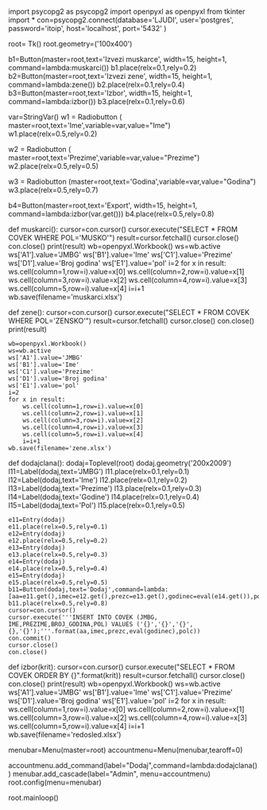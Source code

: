 import psycopg2 as psycopg2
import openpyxl as openpyxl
from tkinter import *
con=psycopg2.connect(database='LJUDI',
    user='postgres',
    password='itoip',
    host='localhost',
    port='5432'
    )

root= Tk()
root.geometry=('100x400')

b1=Button(master=root,text='Izvezi muskarce',
          width=15,
          height=1,
          command=lambda:muskarci())
b1.place(relx=0.1,rely=0.2)
b2=Button(master=root,text='Izvezi zene',
          width=15,
          height=1,
          command=lambda:zene())
b2.place(relx=0.1,rely=0.4)
b3=Button(master=root,text='Izbor',
          width=15,
          height=1,
          command=lambda:izbor())
b3.place(relx=0.1,rely=0.6)

var=StringVar()
w1 = Radiobutton ( master=root,text='Ime',variable=var,value="Ime")
w1.place(relx=0.5,rely=0.2)

w2 = Radiobutton ( master=root,text='Prezime',variable=var,value="Prezime")
w2.place(relx=0.5,rely=0.5)

w3 = Radiobutton (master=root,text='Godina',variable=var,value="Godina")
w3.place(relx=0.5,rely=0.7)

b4=Button(master=root,text='Export',
          width=15,
          height=1,
          command=lambda:izbor(var.get()))
b4.place(relx=0.5,rely=0.8)

def muskarci():
    cursor=con.cursor()
    cursor.execute("SELECT * FROM COVEK WHERE POL='MUSKO'")
    result=cursor.fetchall()
    cursor.close()
    con.close()
    print(result)
    wb=openpyxl.Workbook()
    ws=wb.active
    ws['A1'].value='JMBG'
    ws['B1'].value='Ime'
    ws['C1'].value='Prezime'
    ws['D1'].value='Broj godina'
    ws['E1'].value='pol'
    i=2
    for x in result:
        ws.cell(column=1,row=i).value=x[0]
        ws.cell(column=2,row=i).value=x[1]
        ws.cell(column=3,row=i).value=x[2]
        ws.cell(column=4,row=i).value=x[3]
        ws.cell(column=5,row=i).value=x[4]
        i=i+1
    wb.save(filename='muskarci.xlsx')



def zene():
    cursor=con.cursor()
    cursor.execute("SELECT * FROM COVEK WHERE POL='ZENSKO'")
    result=cursor.fetchall()
    cursor.close()
    con.close()
    print(result)

    wb=openpyxl.Workbook()
    ws=wb.active
    ws['A1'].value='JMBG'
    ws['B1'].value='Ime'
    ws['C1'].value='Prezime'
    ws['D1'].value='Broj godina'
    ws['E1'].value='pol'
    i=2
    for x in result:
        ws.cell(column=1,row=i).value=x[0]
        ws.cell(column=2,row=i).value=x[1]
        ws.cell(column=3,row=i).value=x[2]
        ws.cell(column=4,row=i).value=x[3]
        ws.cell(column=5,row=i).value=x[4]
        i=i+1
    wb.save(filename='zene.xlsx')

def dodajclana():
    dodaj=Toplevel(root)
    dodaj.geometry('200x2009')
    l11=Label(dodaj,text='JMBG')
    l11.place(relx=0.1,rely=0.1)
    l12=Label(dodaj,text='Ime')
    l12.place(relx=0.1,rely=0.2)
    l13=Label(dodaj,text='Prezime')
    l13.place(relx=0.1,rely=0.3)
    l14=Label(dodaj,text='Godine')
    l14.place(relx=0.1,rely=0.4)
    l15=Label(dodaj,text='Pol')
    l15.place(relx=0.1,rely=0.5)

    e11=Entry(dodaj)
    e11.place(relx=0.5,rely=0.1)
    e12=Entry(dodaj)
    e12.place(relx=0.5,rely=0.2)
    e13=Entry(dodaj)
    e13.place(relx=0.5,rely=0.3)
    e14=Entry(dodaj)
    e14.place(relx=0.5,rely=0.4)
    e15=Entry(dodaj)
    e15.place(relx=0.5,rely=0.5)
    b11=Button(dodaj,text='Dodaj',command=lambda:[aa=e11.get(),imec=e12.get(),prezc=e13.get(),godinec=eval(e14.get()),polc=e15.get()])
    b11.place(relx=0.5,rely=0.8)
    cursor=con.cursor()
    cursor.execute('''INSERT INTO COVEK (JMBG, IME,PREZIME,BROJ_GODINA,POL) VALUES ('{}','{}','{}',{},'{}');'''.format(aa,imec,prezc,eval(godinec),polc))
    con.commit()
    cursor.close()
    con.close()


def izbor(krit):
    cursor=con.cursor()
    cursor.execute("SELECT * FROM COVEK ORDER BY {}".format(krit))
    result=cursor.fetchall()
    cursor.close()
    con.close()
    print(result)
    wb=openpyxl.Workbook()
    ws=wb.active
    ws['A1'].value='JMBG'
    ws['B1'].value='Ime'
    ws['C1'].value='Prezime'
    ws['D1'].value='Broj godina'
    ws['E1'].value='pol'
    i=2
    for x in result:
        ws.cell(column=1,row=i).value=x[0]
        ws.cell(column=2,row=i).value=x[1]
        ws.cell(column=3,row=i).value=x[2]
        ws.cell(column=4,row=i).value=x[3]
        ws.cell(column=5,row=i).value=x[4]
        i=i+1
    wb.save(filename='redosled.xlsx')


menubar=Menu(master=root)
accountmenu=Menu(menubar,tearoff=0)

accountmenu.add_command(label="Dodaj",command=lambda:dodajclana())
menubar.add_cascade(label="Admin", menu=accountmenu)
root.config(menu=menubar)


root.mainloop()
